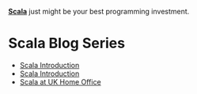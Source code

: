 [**Scala**](http://www.scala-lang.org/) just might be your best programming investment.

# Scala Blog Series

- [Scala Introduction](https://davidainslie.github.io/scala-blog-introduction/)
- [Scala Introduction](https://davidainslie.github.io/scala-blog-example/)
- [Scala at UK Home Office](https://davidainslie.github.io/scala-blog-uk-home-office/)